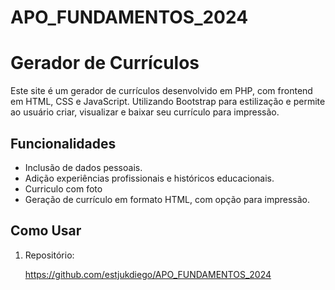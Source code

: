 # APO_FUNDAMENTOS_2024

# Gerador de Currículos

Este site é um gerador de currículos desenvolvido em PHP, com frontend em HTML, CSS e JavaScript. Utilizando Bootstrap para estilização e permite ao usuário criar, visualizar e baixar seu currículo para impressão.

## Funcionalidades

- Inclusão de dados pessoais.
- Adição experiências profissionais e históricos educacionais.
- Curriculo com foto
- Geração de currículo em formato HTML, com opção para impressão.

## Como Usar

1. Repositório:
   
   https://github.com/estjukdiego/APO_FUNDAMENTOS_2024
